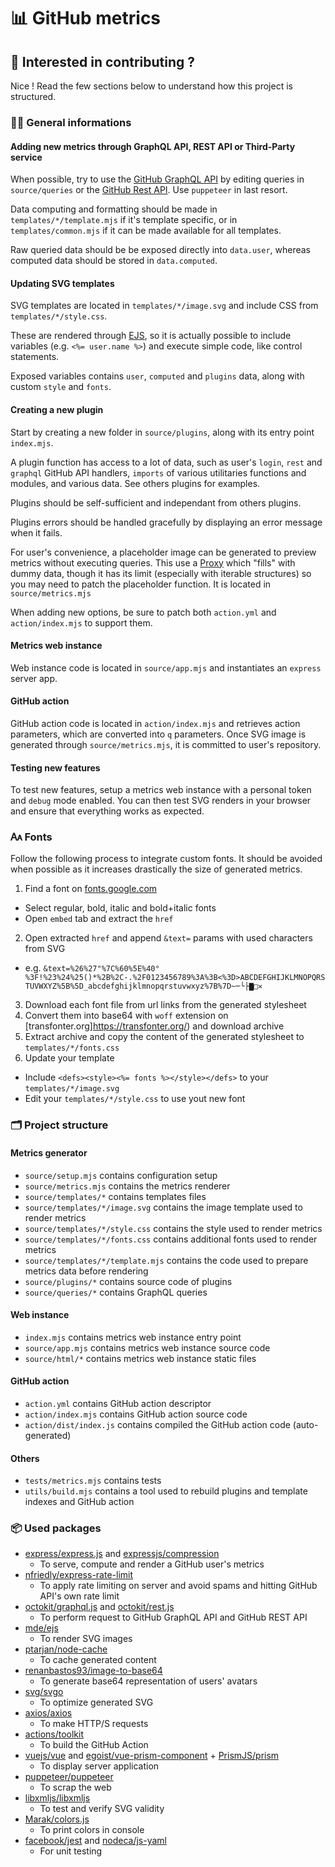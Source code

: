 # 📊 GitHub metrics

## 💪 Interested in contributing ?

Nice ! Read the few sections below to understand how this project is structured.

### 👨‍💻 General informations

#### Adding new metrics through GraphQL API, REST API or Third-Party service

When possible, try to use the [GitHub GraphQL API](https://docs.github.com/en/graphql) by editing queries in `source/queries` or the [GitHub Rest API](https://docs.github.com/en/rest). Use `puppeteer` in last resort.

Data computing and formatting should be made in `templates/*/template.mjs` if it's template specific, or in `templates/common.mjs` if it can be made available for all templates.

Raw queried data should be be exposed directly into `data.user`, whereas computed data should be stored in `data.computed`.

#### Updating SVG templates

SVG templates are located in `templates/*/image.svg` and include CSS from `templates/*/style.css`.

These are rendered through [EJS](https://github.com/mde/ejs), so it is actually possible to include variables (e.g. `<%= user.name %>`) and execute simple code, like control statements.

Exposed variables contains `user`, `computed` and `plugins` data, along with custom `style` and `fonts`.

#### Creating a new plugin

Start by creating a new folder in `source/plugins`, along with its entry point `index.mjs`.

A plugin function has access to a lot of data, such as user's `login`, `rest` and `graphql` GitHub API handlers, `imports` of various utilitaries functions and modules, and various data. See others plugins for examples.

Plugins should be self-sufficient and independant from others plugins.

Plugins errors should be handled gracefully by displaying an error message when it fails.

For user's convenience, a placeholder image can be generated to preview metrics without executing queries.
This use a [Proxy](https://developer.mozilla.org/en-US/docs/Web/JavaScript/Reference/Global_Objects/Proxy) which "fills" with dummy data, though it has its limit (especially with iterable structures) so you may need to patch the placeholder function. It is located in `source/metrics.mjs`

When adding new options, be sure to patch both `action.yml` and `action/index.mjs` to support them.

#### Metrics web instance

Web instance code is located in `source/app.mjs` and instantiates an `express` server app.

#### GitHub action

GitHub action code is located in `action/index.mjs` and retrieves action parameters, which are converted into `q` parameters.
Once SVG image is generated through `source/metrics.mjs`, it is committed to user's repository.

#### Testing new features

To test new features, setup a metrics web instance with a personal token and `debug` mode enabled.
You can then test SVG renders in your browser and ensure that everything works as expected.

### 🗛 Fonts

Follow the following process to integrate custom fonts.
It should be avoided when possible as it increases drastically the size of generated metrics.

1. Find a font on [fonts.google.com](https://fonts.google.com/)
  - Select regular, bold, italic and bold+italic fonts
  - Open `embed` tab and extract the `href`
2. Open extracted `href` and append `&text=` params with used characters from SVG
  - e.g. `&text=%26%27"%7C%60%5E%40°%3F!%23%24%25()*%2B%2C-.%2F0123456789%3A%3B<%3D>ABCDEFGHIJKLMNOPQRSTUVWXYZ%5B%5D_abcdefghijklmnopqrstuvwxyz%7B%7D~─└├▇□✕`
3. Download each font file from url links from the generated stylesheet
4. Convert them into base64 with `woff` extension on [transfonter.org]https://transfonter.org/) and download archive
5. Extract archive and copy the content of the generated stylesheet to `templates/*/fonts.css`
6. Update your template
  - Include `<defs><style><%= fonts %></style></defs>` to your `templates/*/image.svg`
  - Edit your `templates/*/style.css` to use yout new font

### 🗂️ Project structure

#### Metrics generator

* `source/setup.mjs` contains configuration setup
* `source/metrics.mjs` contains the metrics renderer
* `source/templates/*` contains templates files
* `source/templates/*/image.svg` contains the image template used to render metrics
* `source/templates/*/style.css` contains the style used to render metrics
* `source/templates/*/fonts.css` contains additional fonts used to render metrics
* `source/templates/*/template.mjs` contains the code used to prepare metrics data before rendering
* `source/plugins/*` contains source code of plugins
* `source/queries/*` contains GraphQL queries

#### Web instance

* `index.mjs` contains metrics web instance entry point
* `source/app.mjs` contains metrics web instance source code
* `source/html/*` contains metrics web instance static files

#### GitHub action

* `action.yml` contains GitHub action descriptor
* `action/index.mjs` contains GitHub action source code
* `action/dist/index.js` contains compiled the GitHub action code (auto-generated)

#### Others

* `tests/metrics.mjs` contains tests
* `utils/build.mjs` contains a tool used to rebuild plugins and template indexes and GitHub action

### 📦 Used packages

* [express/express.js](https://github.com/expressjs/express) and [expressjs/compression](https://github.com/expressjs/compression)
  * To serve, compute and render a GitHub user's metrics
* [nfriedly/express-rate-limit](https://github.com/nfriedly/express-rate-limit)
  * To apply rate limiting on server and avoid spams and hitting GitHub API's own rate limit
* [octokit/graphql.js](https://github.com/octokit/graphql.js/) and [octokit/rest.js](https://github.com/octokit/rest.js)
  * To perform request to GitHub GraphQL API and GitHub REST API
* [mde/ejs](https://github.com/mde/ejs)
  * To render SVG images
* [ptarjan/node-cache](https://github.com/ptarjan/node-cache)
  * To cache generated content
* [renanbastos93/image-to-base64](https://github.com/renanbastos93/image-to-base64)
  * To generate base64 representation of users' avatars
* [svg/svgo](https://github.com/svg/svgo)
  * To optimize generated SVG
* [axios/axios](https://github.com/axios/axios)
  * To make HTTP/S requests
* [actions/toolkit](https://github.com/actions/toolkit/tree/master)
  * To build the GitHub Action
* [vuejs/vue](https://github.com/vuejs/vue) and [egoist/vue-prism-component](https://github.com/egoist/vue-prism-component) + [PrismJS/prism](https://github.com/PrismJS/prism)
  * To display server application
* [puppeteer/puppeteer](https://github.com/puppeteer/puppeteer)
  * To scrap the web
* [libxmljs/libxmljs](https://github.com/libxmljs/libxmljs)
  * To test and verify SVG validity
* [Marak/colors.js](https://github.com/Marak/colors.js)
  * To print colors in console
* [facebook/jest](https://github.com/facebook/jest) and [nodeca/js-yaml](https://github.com/nodeca/js-yaml)
  * For unit testing
